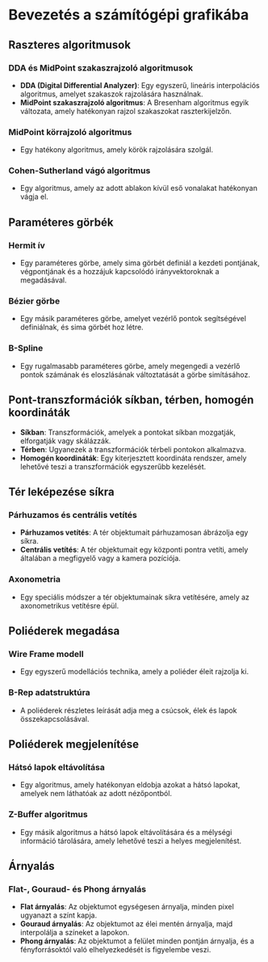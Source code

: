 # Bevezetés a számítógépi grafikába

## Raszteres algoritmusok

### DDA és MidPoint szakaszrajzoló algoritmusok

- **DDA (Digital Differential Analyzer)**: Egy egyszerű, lineáris interpolációs algoritmus, amelyet szakaszok rajzolására használnak.
- **MidPoint szakaszrajzoló algoritmus**: A Bresenham algoritmus egyik változata, amely hatékonyan rajzol szakaszokat raszterkijelzőn.

### MidPoint körrajzoló algoritmus

- Egy hatékony algoritmus, amely körök rajzolására szolgál.

### Cohen-Sutherland vágó algoritmus

- Egy algoritmus, amely az adott ablakon kívül eső vonalakat hatékonyan vágja el.

## Paraméteres görbék

### Hermit ív

- Egy paraméteres görbe, amely sima görbét definiál a kezdeti pontjának, végpontjának és a hozzájuk kapcsolódó irányvektoroknak a megadásával.

### Bézier görbe

- Egy másik paraméteres görbe, amelyet vezérlő pontok segítségével definiálnak, és sima görbét hoz létre.

### B-Spline

- Egy rugalmasabb paraméteres görbe, amely megengedi a vezérlő pontok számának és eloszlásának változtatását a görbe simításához.

## Pont-transzformációk síkban, térben, homogén koordináták

- **Síkban**: Transzformációk, amelyek a pontokat síkban mozgatják, elforgatják vagy skálázzák.
- **Térben**: Ugyanezek a transzformációk térbeli pontokon alkalmazva.
- **Homogén koordináták**: Egy kiterjesztett koordináta rendszer, amely lehetővé teszi a transzformációk egyszerűbb kezelését.

## Tér leképezése síkra

### Párhuzamos és centrális vetítés

- **Párhuzamos vetítés**: A tér objektumait párhuzamosan ábrázolja egy síkra.
- **Centrális vetítés**: A tér objektumait egy központi pontra vetíti, amely általában a megfigyelő vagy a kamera pozíciója.

### Axonometria

- Egy speciális módszer a tér objektumainak síkra vetítésére, amely az axonometrikus vetítésre épül.

## Poliéderek megadása

### Wire Frame modell

- Egy egyszerű modellációs technika, amely a poliéder éleit rajzolja ki.

### B-Rep adatstruktúra

- A poliéderek részletes leírását adja meg a csúcsok, élek és lapok összekapcsolásával.

## Poliéderek megjelenítése

### Hátsó lapok eltávolítása

- Egy algoritmus, amely hatékonyan eldobja azokat a hátsó lapokat, amelyek nem láthatóak az adott nézőpontból.

### Z-Buffer algoritmus

- Egy másik algoritmus a hátsó lapok eltávolítására és a mélységi információ tárolására, amely lehetővé teszi a helyes megjelenítést.

## Árnyalás

### Flat-, Gouraud- és Phong árnyalás

- **Flat árnyalás**: Az objektumot egységesen árnyalja, minden pixel ugyanazt a színt kapja.
- **Gouraud árnyalás**: Az objektumot az élei mentén árnyalja, majd interpolálja a színeket a lapokon.
- **Phong árnyalás**: Az objektumot a felület minden pontján árnyalja, és a fényforrásoktól való elhelyezkedését is figyelembe veszi.